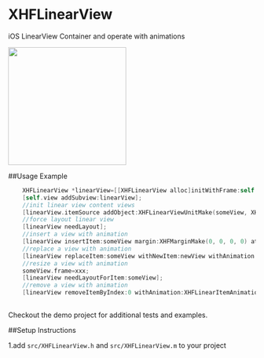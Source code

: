 XHFLinearView
=============

iOS LinearView Container and  operate with animations

<img src="http://xuhengfei.com/assets/images/articles/2013-09-28-linearview.png" width="240"/>

##Usage Example

```objective-c
    XHFLinearView *linearView=[[XHFLinearView alloc]initWithFrame:self.view.bounds];
    [self.view addSubview:linearView];
    //init linear view content views
    [linearView.itemSource addObject:XHFLinearViewUnitMake(someView, XHFMarginMake(0, 0, 0, 0))];
    //force layout linear view
    [linearView needLayout];
    //insert a view with animation
    [linearView insertItem:someView margin:XHFMarginMake(0, 0, 0, 0) atIndex:0 withAnimation:XHFLinearItemAnimationFade];
    //replace a view with animation
    [linearView replaceItem:someView withNewItem:newView withAnimation:XHFLinearItemAnimationFade];
    //resize a view with animation
    someView.frame=xxx;
    [linearView needLayoutForItem:someView];
    //remove a view with animation
    [linearView removeItemByIndex:0 withAnimation:XHFLinearItemAnimationFade];
    
```
Checkout the demo project for additional tests and examples.

##Setup Instructions

1.add `src/XHFLinearView.h` and `src/XHFLinearView.m` to your project
